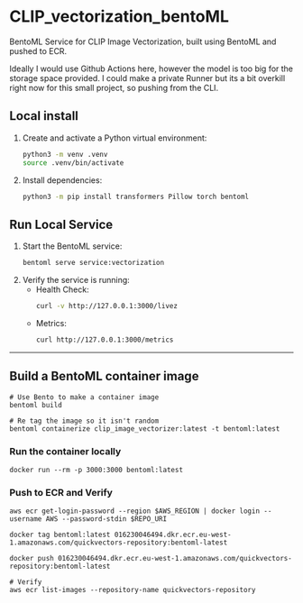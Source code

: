 # CLIP_vectorization_bentoML

BentoML Service for CLIP Image Vectorization, built using BentoML and pushed to ECR.

Ideally I would use Github Actions here, however the model is too big for the storage space provided. I could make a private Runner but its a bit overkill right now for this small project, so pushing from the CLI.

## Local install

1. Create and activate a Python virtual environment:
   ```bash
   python3 -m venv .venv
   source .venv/bin/activate
   ```
2. Install dependencies:
   ```bash
   python3 -m pip install transformers Pillow torch bentoml
   ```

## Run Local Service

1. Start the BentoML service:
   ```bash
   bentoml serve service:vectorization
   ```
2. Verify the service is running:
   - Health Check:
     ```bash
     curl -v http://127.0.0.1:3000/livez
     ```
   - Metrics:
     ```bash
     curl http://127.0.0.1:3000/metrics
     ```

---


## Build a BentoML container image

```
# Use Bento to make a container image
bentoml build

# Re tag the image so it isn't random
bentoml containerize clip_image_vectorizer:latest -t bentoml:latest
```

### Run the container locally

```
docker run --rm -p 3000:3000 bentoml:latest
```

### Push to ECR and Verify

```
aws ecr get-login-password --region $AWS_REGION | docker login --username AWS --password-stdin $REPO_URI

docker tag bentoml:latest 016230046494.dkr.ecr.eu-west-1.amazonaws.com/quickvectors-repository:bentoml-latest

docker push 016230046494.dkr.ecr.eu-west-1.amazonaws.com/quickvectors-repository:bentoml-latest

# Verify
aws ecr list-images --repository-name quickvectors-repository
```
